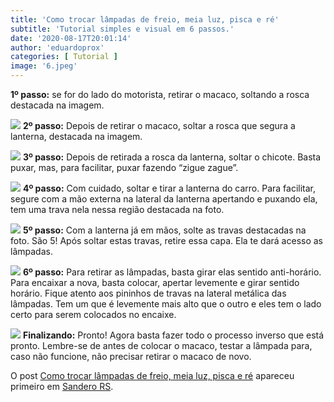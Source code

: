 ```yaml
---
title: 'Como trocar lâmpadas de freio, meia luz, pisca e ré'
subtitle: 'Tutorial simples e visual em 6 passos.'
date: '2020-08-17T20:01:14'
author: 'eduardoprox'
categories: [ Tutorial ]
image: '6.jpeg'
---
```


**1º passo:** se for do lado do motorista, retirar o macaco, soltando a rosca destacada na imagem.


![](https://sanderors.com/wp-content/uploads/2020/08/1imagem-768x1024.jpeg)
**2º passo:** Depois de retirar o macaco, soltar a rosca que segura a lanterna, destacada na imagem.


![](https://sanderors.com/wp-content/uploads/2020/08/2-768x1024.jpeg)
**3º passo:** Depois de retirada a rosca da lanterna, soltar o chicote. Basta puxar, mas, para facilitar, puxar fazendo “zigue zague”.


![](https://sanderors.com/wp-content/uploads/2020/08/3-768x1024.jpeg)
**4º passo:** Com cuidado, soltar e tirar a lanterna do carro. Para facilitar, segure com a mão externa na lateral da lanterna apertando e puxando ela, tem uma trava nela nessa região destacada na foto.


![](https://sanderors.com/wp-content/uploads/2020/08/4-817x1024.jpeg)
**5º passo:** Com a lanterna já em mãos, solte as travas destacadas na foto. São 5! Após soltar estas travas, retire essa capa. Ela te dará acesso as lâmpadas.


![](https://sanderors.com/wp-content/uploads/2020/08/5-768x1024.jpeg)
**6º passo:** Para retirar as lâmpadas, basta girar elas sentido anti-horário. Para encaixar a nova, basta colocar, apertar levemente e girar sentido horário. Fique atento aos pininhos de travas na lateral metálica das lâmpadas. Tem um que é levemente mais alto que o outro e eles tem o lado certo para serem colocados no encaixe. 


![](https://sanderors.com/wp-content/uploads/2020/08/6-768x1024.jpeg)
**Finalizando:** Pronto! Agora basta fazer todo o processo inverso que está pronto. Lembre-se de antes de colocar o macaco, testar a lâmpada para, caso não funcione, não precisar retirar o macaco de novo.  



O post [Como trocar lâmpadas de freio, meia luz, pisca e ré](https://sanderors.com/como-trocar-lampadas-de-freio-meia-luz-pisca-e-re/) apareceu primeiro em [Sandero RS](https://sanderors.com).

